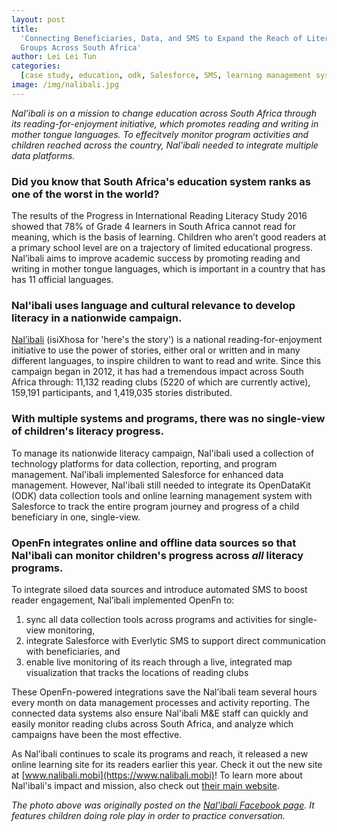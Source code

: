 ```yaml
---
layout: post
title:
  'Connecting Beneficiaries, Data, and SMS to Expand the Reach of Literacy
  Groups Across South Africa'
author: Lei Lei Tun
categories:
  [case study, education, odk, Salesforce, SMS, learning management system]
image: /img/nalibali.jpg
---
```


_Nal’ibali is on a mission to change education across South Africa through its
reading-for-enjoyment initiative, which promotes reading and writing in mother
tongue languages. To effecitvely monitor program activities and children reached
across the country, Nal’ibali needed to integrate multiple data platforms._

<!--truncate-->

### Did you know that South Africa's education system ranks as one of the worst in the world?

The results of the Progress in International Reading Literacy Study 2016 showed
that 78% of Grade 4 learners in South Africa cannot read for meaning, which is
the basis of learning. Children who aren’t good readers at a primary school
level are on a trajectory of limited educational progress. Nal’ibali aims to
improve academic success by promoting reading and writing in mother tongue
languages, which is important in a country that has has 11 official languages.

### Nal'ibali uses language and cultural relevance to develop literacy in a nationwide campaign.

[Nal’ibali](https://www.nalibali.org/) (isiXhosa for 'here's the story') is a
national reading-for-enjoyment initiative to use the power of stories, either
oral or written and in many different languages, to inspire children to want to
read and write. Since this campaign began in 2012, it has had a tremendous
impact across South Africa through: 11,132 reading clubs (5220 of which are
currently active), 159,191 participants, and 1,419,035 stories distributed.

### With multiple systems and programs, there was no single-view of children's literacy progress.

To manage its nationwide literacy campaign, Nal'ibali used a collection of
technology platforms for data collection, reporting, and program management.
Nal'ibali implemented Salesforce for enhanced data management. However,
Nal'ibali still needed to integrate its OpenDataKit (ODK) data collection tools
and online learning management system with Salesforce to track the entire
program journey and progress of a child beneficiary in one, single-view.

### OpenFn integrates online and offline data sources so that Nal'ibali can monitor children's progress across _all_ literacy programs.

To integrate siloed data sources and introduce automated SMS to boost reader
engagement, Nal’ibali implemented OpenFn to:

1. sync all data collection tools across programs and activities for single-view
   monitoring,
2. integrate Salesforce with Everlytic SMS to support direct communication with
   beneficiaries, and
3. enable live monitoring of its reach through a live, integrated map
   visualization that tracks the locations of reading clubs

These OpenFn-powered integrations save the Nal’ibali team several hours every
month on data management processes and activity reporting. The connected data
systems also ensure Nal'ibali M&E staff can quickly and easily monitor reading
clubs across South Africa, and analyze which campaigns have been the most
effective.

As Nal’ibali continues to scale its programs and reach, it released a new online
learning site for its readers earlier this year. Check it out the new site at
[www.nalibali.mobi](https://www.nalibali.mobi)! To learn more about Nal'ibali's impact
and mission, also check out
[their main website](https://www.nalibali.org/impact-reach).

_The photo above was originally posted on the
[Nal'ibali Facebook page](https://www.facebook.com/nalibaliSA/photos/a.327956507281170/3081938088549651).
It features children doing role play in order to practice conversation._
